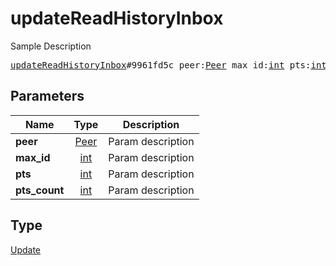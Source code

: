 # updateReadHistoryInbox

Sample Description

<pre>
<a href="../constructor/updateReadHistoryInbox.md">updateReadHistoryInbox</a>#9961fd5c peer:<a href="../type/Peer.md">Peer</a> max_id:<a href="../type/int.md">int</a> pts:<a href="../type/int.md">int</a> pts_count:<a href="../type/int.md">int</a> = <a href="../type/Update.md">Update</a>;</pre>
## Parameters

| Name | Type | Description |
|------|:----:|-------------|
| **peer** | <a href="../type/Peer.md">Peer</a> | Param description |
| **max_id** | <a href="../type/int.md">int</a> | Param description |
| **pts** | <a href="../type/int.md">int</a> | Param description |
| **pts_count** | <a href="../type/int.md">int</a> | Param description |

## Type

<a href="../type/Update.md">Update</a>
